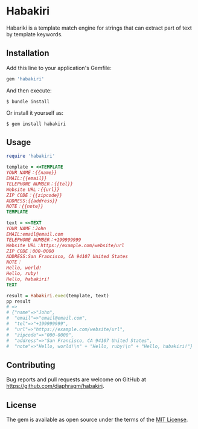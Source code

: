 # Habakiri

Habariki is a template match engine for strings that can extract part of text by template keywords.

## Installation

Add this line to your application's Gemfile:

```ruby
gem 'habakiri'
```

And then execute:

    $ bundle install

Or install it yourself as:

    $ gem install habakiri

## Usage

```ruby
require 'habakiri'

template = <<TEMPLATE
YOUR NAME：{{name}}
EMAIL:{{email}}
TELEPHONE NUMBER：{{tel}}
Website URL：{{url}}
ZIP CODE：{{zipcode}}
ADDRESS:{{address}}
NOTE：{{note}}
TEMPLATE

text = <<TEXT
YOUR NAME：John
EMAIL:email@email.com
TELEPHONE NUMBER：+199999999
Website URL：https://example.com/website/url
ZIP CODE：000-0000
ADDRESS:San Francisco, CA 94107 United States
NOTE：
Hello, world!
Hello, ruby!
Hello, habakiri!
TEXT

result = Habakiri.exec(template, text)
pp result
# =>
# {"name"=>"John",
#  "email"=>"email@email.com",
#  "tel"=>"+199999999",
#  "url"=>"https://example.com/website/url",
#  "zipcode"=>"000-0000",
#  "address"=>"San Francisco, CA 94107 United States",
#  "note"=>"Hello, world!\n" + "Hello, ruby!\n" + "Hello, habakiri!"}
```

## Contributing

Bug reports and pull requests are welcome on GitHub at https://github.com/diaphragm/habakiri.


## License

The gem is available as open source under the terms of the [MIT License](https://opensource.org/licenses/MIT).
